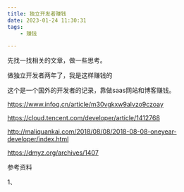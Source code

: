 ```yaml
---
title: 独立开发者赚钱
date: 2023-01-24 11:30:31
tags:
	- 赚钱

---
```




先找一找相关的文章，做一些思考。

做独立开发者两年了，我是这样赚钱的

这个是一个国外的开发者的记录，靠做saas网站和博客赚钱。

https://www.infoq.cn/article/m30vgkxw9alvzo9czoay



https://cloud.tencent.com/developer/article/1412768



http://maliquankai.com/2018/08/08/2018-08-08-oneyear-developer/index.html



https://dmyz.org/archives/1407



参考资料

1、

